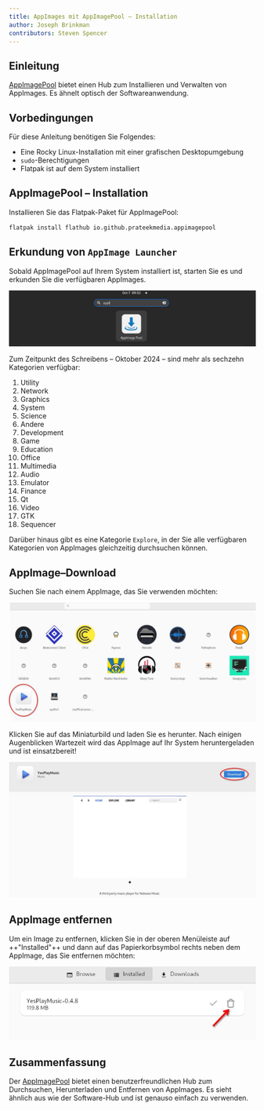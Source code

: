 ```yaml
---
title: AppImages mit AppImagePool — Installation
author: Joseph Brinkman
contributors: Steven Spencer
---
```


## Einleitung

[AppImagePool](https://github.com/prateekmedia/appimagepool) bietet einen Hub zum Installieren und Verwalten von AppImages. Es ähnelt optisch der Softwareanwendung.

## Vorbedingungen

Für diese Anleitung benötigen Sie Folgendes:

- Eine Rocky Linux-Installation mit einer grafischen Desktopumgebung
- `sudo`-Berechtigungen
- Flatpak ist auf dem System installiert

## AppImagePool – Installation

Installieren Sie das Flatpak-Paket für AppImagePool:

```bash
flatpak install flathub io.github.prateekmedia.appimagepool
```

## Erkundung von `AppImage Launcher`

Sobald AppImagePool auf Ihrem System installiert ist, starten Sie es und erkunden Sie die verfügbaren AppImages.

![Launching AppImagePool](images/appimagepool/appimagepool_launch.jpg)

Zum Zeitpunkt des Schreibens – Oktober 2024 – sind mehr als sechzehn Kategorien verfügbar:

1. Utility
2. Network
3. Graphics
4. System
5. Science
6. Andere
7. Development
8. Game
9. Education
10. Office
11. Multimedia
12. Audio
13. Emulator
14. Finance
15. Qt
16. Video
17. GTK
18. Sequencer

Darüber hinaus gibt es eine Kategorie `Explore`, in der Sie alle verfügbaren Kategorien von AppImages gleichzeitig durchsuchen können.

## AppImage–Download

Suchen Sie nach einem AppImage, das Sie verwenden möchten:

![select_AppImage](images/appimagepool/appimagepool_select.jpg)

Klicken Sie auf das Miniaturbild und laden Sie es herunter. Nach einigen Augenblicken Wartezeit wird das AppImage auf Ihr System heruntergeladen und ist einsatzbereit!

![downloaded AppImage](images/appimagepool/appimagepool_download.jpg)

## AppImage entfernen

Um ein Image zu entfernen, klicken Sie in der oberen Menüleiste auf ++"Installed"++ und dann auf das Papierkorbsymbol rechts neben dem AppImage, das Sie entfernen möchten:

![Remove AppImage](images/appimagepool/appimagepool_remove.jpg)

## Zusammenfassung

Der [AppImagePool](https://github.com/prateekmedia/appimagepool) bietet einen benutzerfreundlichen Hub zum Durchsuchen, Herunterladen und Entfernen von AppImages. Es sieht ähnlich aus wie der Software-Hub und ist genauso einfach zu verwenden.
